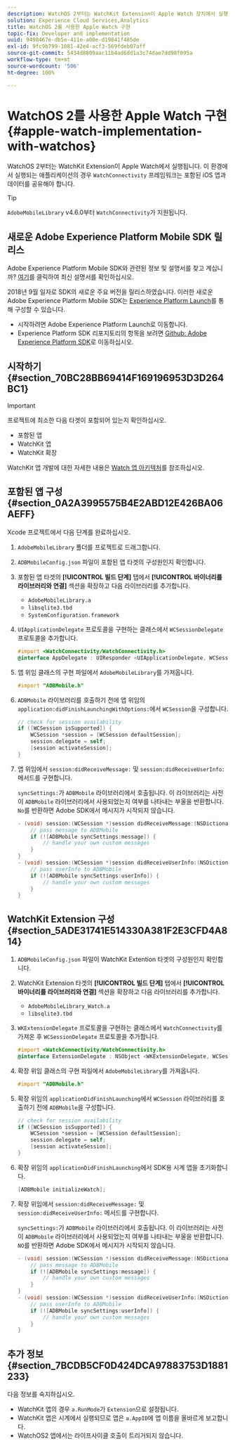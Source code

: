 ```yaml
---
description: WatchOS 2부터는 WatchKit Extension이 Apple Watch 장치에서 실행됩니다. 이 환경에서 실행되는 애플리케이션의 경우 WatchConnectivity 프레임워크에서 포함된 iOS 앱과 데이터를 공유해야 합니다.
solution: Experience Cloud Services,Analytics
title: WatchOS 2를 사용한 Apple Watch 구현
topic-fix: Developer and implementation
uuid: 9498467e-db5e-411e-a00e-d19841f485de
exl-id: 9fc9b799-1081-42e4-acf3-569fdeb07aff
source-git-commit: 5434d8809aac11b4ad6dd1a3c74dae7dd98f095a
workflow-type: tm+mt
source-wordcount: '506'
ht-degree: 100%

---
```


# WatchOS 2를 사용한 Apple Watch 구현{#apple-watch-implementation-with-watchos}

WatchOS 2부터는 WatchKit Extension이 Apple Watch에서 실행됩니다. 이 환경에서 실행되는 애플리케이션의 경우 `WatchConnectivity` 프레임워크는 포함된 iOS 앱과 데이터를 공유해야 합니다.

>[!TIP]
>
>`AdobeMobileLibrary` v4.6.0부터 `WatchConnectivity`가 지원됩니다.

## 새로운 Adobe Experience Platform Mobile SDK 릴리스

Adobe Experience Platform Mobile SDK와 관련된 정보 및 설명서를 찾고 계십니까? [여기](https://aep-sdks.gitbook.io/docs/)를 클릭하여 최신 설명서를 확인하십시오.

2018년 9월 일자로 SDK의 새로운 주요 버전을 릴리스하였습니다. 이러한 새로운 Adobe Experience Platform Mobile SDK는 [Experience Platform Launch](https://www.adobe.com/kr/experience-platform/launch.html)를 통해 구성할 수 있습니다.

* 시작하려면 Adobe Experience Platform Launch로 이동합니다.
* Experience Platform SDK 리포지토리의 항목을 보려면 [Github: Adobe Experience Platform SDK](https://github.com/Adobe-Marketing-Cloud/acp-sdks)로 이동하십시오.

## 시작하기 {#section_70BC28BB69414F169196953D3D264BC1}

>[!IMPORTANT]
>
>프로젝트에 최소한 다음 타겟이 포함되어 있는지 확인하십시오.
>
>* 포함된 앱
>* WatchKit 앱
>* WatchKit 확장
>


WatchKit 앱 개발에 대한 자세한 내용은 [Watch 앱 아키텍처](https://developer.apple.com/library/ios/documentation/General/Conceptual/WatchKitProgrammingGuide/DesigningaWatchKitApp.html#//apple_ref/doc/uid/TP40014969-CH3-SW1)를 참조하십시오.

## 포함된 앱 구성 {#section_0A2A3995575B4E2ABD12E426BA06AEFF}

Xcode 프로젝트에서 다음 단계를 완료하십시오.

1. `AdobeMobileLibrary` 폴더를 프로젝트로 드래그합니다.
1. `ADBMobileConfig.json` 파일이 포함된 앱 타겟의 구성원인지 확인합니다.
1. 포함된 앱 타겟의 **[!UICONTROL 빌드 단계]** 탭에서 **[!UICONTROL 바이너리를 라이브러리와 연결]** 섹션을 확장하고 다음 라이브러리를 추가합니다.

   * `AdobeMobileLibrary.a`
   * `libsqlite3.tbd`
   * `SystemConfiguration.framework`

1. `UIApplicationDelegate` 프로토콜을 구현하는 클래스에서 `WCSessionDelegate` 프로토콜을 추가합니다.

   ```objective-c
   #import <WatchConnectivity/WatchConnectivity.h> 
   @interface AppDelegate : UIResponder <UIApplicationDelegate, WCSessionDelegate>
   ```

1. 앱 위임 클래스의 구현 파일에서 `AdobeMobileLibrary`를 가져옵니다.

   ```objective-c
   #import "ADBMobile.h"
   ```

1. `ADBMobile` 라이브러리를 호출하기 전에 앱 위임의 `application:didFinishLaunchingWithOptions:`에서 `WCSession`을 구성합니다.

   ```objective-c
   // check for session availability 
   if ([WCSession isSupported]) { 
       WCSession *session = [WCSession defaultSession]; 
       session.delegate = self; 
       [session activateSession]; 
   }
   ```

1. 앱 위임에서 `session:didReceiveMessage:` 및 `session:didReceiveUserInfo:` 메서드를 구현합니다.

   `syncSettings:`가 `ADBMobile` 라이브러리에서 호출됩니다. 이 라이브러리는 사전이 `ADBMobile` 라이브러리에서 사용되었는지 여부를 나타내는 부울을 반환합니다. `No`를 반환하면 Adobe SDK에서 메시지가 시작되지 않습니다.

   ```objective-c
   - (void) session:(WCSession *)session didReceiveMessage:(NSDictionary<NSString *,id> *)message { 
       // pass message to ADBMobile 
       if (![ADBMobile syncSettings:message]) { 
           // handle your own custom messages 
       } 
   } 
   - (void) session:(WCSession *)session didReceiveUserInfo:(NSDictionary<NSString *,id> *)userInfo { 
       // pass userInfo to ADBMobile 
       if (![ADBMobile syncSettings:userInfo]) { 
           // handle your own custom messages 
       } 
   } 
   ```

## WatchKit Extension 구성 {#section_5ADE31741E514330A381F2E3CFD4A814}

1. `ADBMobileConfig.json` 파일이 WatchKit Extention 타겟의 구성원인지 확인합니다.
1. WatchKit Extension 타겟의 **[!UICONTROL 빌드 단계]** 탭에서 **[!UICONTROL 바이너리를 라이브러리와 연결]** 섹션을 확장하고 다음 라이브러리를 추가합니다.

   * `AdobeMobileLibrary_Watch.a`
   * `libsqlite3.tbd`

1. `WKExtensionDelegate` 프로토콜을 구현하는 클래스에서 `WatchConnectivity`를 가져온 후 `WCSessionDelegate` 프로토콜을 추가합니다.

   ```objective-c
   #import <WatchConnectivity/WatchConnectivity.h> 
   @interface ExtensionDelegate : NSObject <WKExtensionDelegate, WCSessionDelegate>
   ```

1. 확장 위임 클래스의 구현 파일에서 `AdobeMobileLibrary`를 가져옵니다.

   ```objective-c
   #import "ADBMobile.h"
   ```

1. 확장 위임의 `applicationDidFinishLaunching`에서 `WCSession` 라이브러리를 호출하기 전에 `ADBMobile`을 구성합니다.

   ```objective-c
   // check for session availability 
   if ([WCSession isSupported]) { 
       WCSession *session = [WCSession defaultSession]; 
       session.delegate = self; 
       [session activateSession]; 
   }
   ```

1. 확장 위임의 `applicationDidFinishLaunching`에서 SDK용 시계 앱을 초기화합니다.

   ```objective-c
   [ADBMobile initializeWatch];
   ```

1. 확장 위임에서 `session:didReceiveMessage:` 및 `session:didReceiveUserInfo:` 메서드를 구현합니다.

   `syncSettings:`가 `ADBMobile` 라이브러리에서 호출됩니다. 이 라이브러리는 사전이 `ADBMobile` 라이브러리에서 사용되었는지 여부를 나타내는 부울을 반환합니다. `NO`를 반환하면 Adobe SDK에서 메시지가 시작되지 않습니다.

   ```objective-c
   - (void) session:(WCSession *)session didReceiveMessage:(NSDictionary<NSString *,id> *)message { 
       // pass message to ADBMobile 
       if (![ADBMobile syncSettings:message]) { 
           // handle your own custom messages 
       } 
   } 
   - (void) session:(WCSession *)session didReceiveUserInfo:(NSDictionary<NSString *,id> *)userInfo { 
       // pass userInfo to ADBMobile 
       if (![ADBMobile syncSettings:userInfo]) { 
           // handle your own custom messages 
       } 
   } 
   ```

## 추가 정보 {#section_7BCDB5CF0D424DCA97883753D1881233}

다음 정보를 숙지하십시오.

* WatchKit 앱의 경우 `a.RunMode`가 `Extension`으로 설정됩니다.
* WatchKit 앱은 시계에서 실행되므로 앱은 `a.AppID`에 앱 이름을 올바르게 보고합니다.
* WatchOS2 앱에서는 라이프사이클 호출이 트리거되지 않습니다.
